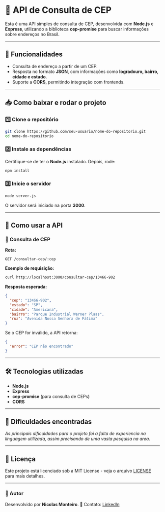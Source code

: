 # 📌 API de Consulta de CEP

Esta é uma API simples de consulta de CEP, desenvolvida com **Node.js** e **Express**, utilizando a biblioteca **cep-promise** para buscar informações sobre endereços no Brasil.

---

## 🚀 Funcionalidades

- Consulta de endereço a partir de um CEP.
- Resposta no formato **JSON**, com informações como **logradouro, bairro, cidade e estado**.
- Suporte a **CORS**, permitindo integração com frontends.

---

## 📥 Como baixar e rodar o projeto

### 1️⃣ **Clone o repositório**
```sh
git clone https://github.com/seu-usuario/nome-do-repositorio.git
cd nome-do-repositorio
```

### 2️⃣ **Instale as dependências**
Certifique-se de ter o **Node.js** instalado. Depois, rode:
```sh
npm install
```

### 3️⃣ **Inicie o servidor**
```sh
node server.js
```
O servidor será iniciado na porta **3000**.

---

## 📡 Como usar a API

### 🔎 **Consulta de CEP**

**Rota:**
```
GET /consultar-cep/:cep
```

**Exemplo de requisição:**
```sh
curl http://localhost:3000/consultar-cep/13466-902
```

**Resposta esperada:**
```json
{
  "cep": "13466-902",
  "estado": "SP",
  "cidade": "Americana",
  "bairro": "Parque Industrial Werner Plaas",
  "rua": "Avenida Nossa Senhora de Fátima"
}
```

Se o CEP for inválido, a API retorna:
```json
{
  "error": "CEP não encontrado"
}
```

---

## 🛠 Tecnologias utilizadas
- **Node.js**
- **Express**
- **cep-promise** (para consulta de CEPs)
- **CORS**

---

## 📝 Dificuldades encontradas
*As principais dificuldades para o projeto foi a falta de experiencia na linguagem utilizada, assim precisando de uma vasta pesquisa na area.*

---

## 📄 Licença
Este projeto está licenciado sob a MIT License - veja o arquivo [LICENSE](LICENSE) para mais detalhes.

---

### 📌 Autor
Desenvolvido por **Nicolas Monteiro**.
📩 Contato: [LinkedIn](https://www.linkedin.com/in/nicolas-monteiro-61170a240/)

